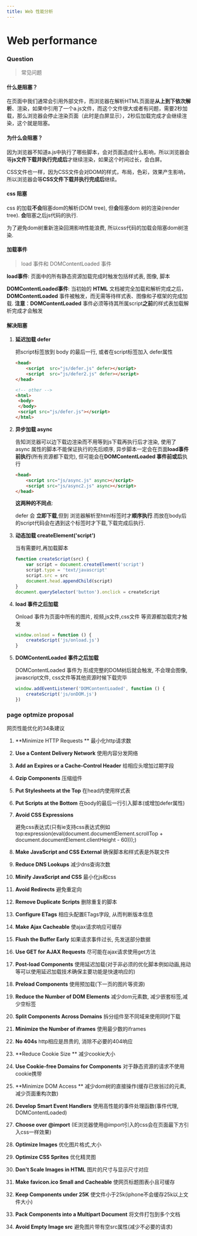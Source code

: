 ```yaml
---
title: Web 性能分析
---
```


# Web performance



### Question 

> 常见问题



#### 什么是阻塞？

在页面中我们通常会引用外部文件，而浏览器在解析HTML页面是**从上到下依次解析**、渲染，如果<head>中引用了一个a.js文件，而这个文件很大或者有问题，需要2秒加载，那么浏览器会停止渲染页面（此时是白屏显示），2秒后加载完成才会继续渲染，这个就是阻塞。



#### 为什么会阻塞？

因为浏览器不知道a.js中执行了哪些脚本，会对页面造成什么影响，所以浏览器会等**js文件下载并执行完成后**才继续渲染，如果这个时间过长，会白屏。

 CSS文件也一样，因为CSS文件会对DOM的样式，布局，色彩，效果产生影响，所以浏览器会等**CSS文件下载并执行完成后**继续。



#### css 阻塞

css 的加载**不会**阻塞dom的解析(DOM tree), 但**会**阻塞dom 树的渲染(render tree). **会**阻塞之后js代码的执行.

为了避免dom树重新渲染回溯影响性能浪费,  所以css代码的加载会阻塞dom树渲染.



#### 加载事件

> load 事件和 DOMContentLoaded 事件

**load事件**: 页面中的所有静态资源加载完成时触发包括样式表, 图像, 脚本

**DOMContentLoaded事件**: 当初始的 **HTML** 文档被完全加载和解析完成之后，**DOMContentLoaded** 事件被触发，而无需等待样式表、图像和子框架的完成加载. **注意**：**DOMContentLoaded** 事件必须等待其所属script**之前**的样式表加载解析完成才会触发



#### 解决阻塞

1. **延迟加载 defer**

   把script标签放到 body 的最后一行,  或者在script标签加入 defer属性

   ```html
   <head>
       <script	src="js/defer.js" defer></script>
       <script	src="js/defer2.js" defer></script>
   </head>
   
   <!-- other -->
   <html>   
   	<body>
   	</body>
   	<script src="js/defer.js"></script>
   </html>
   ```

2. **异步加载 async**

   告知浏览器可以边下载边渲染而不用等到js下载再执行后才渲染, 使用了 async 属性的脚本不能保证执行的先后顺序, 异步脚本一定会在页面**load事件前执行**(所有资源都下载完), 但可能会在**DOMContentLoaded 事件前或后**执行

   ```html
   <head>
       <script src="js/async.js" async></script>
       <script src="js/async2.js" async></script>
   </head>
   ```

   **这两种的不同点**:  

   defer 会 **立即下载**,但到 浏览器解析至html标签时才**顺序执行**.而放在body后的script代码会在遇到这个标签时才下载,下载完成后执行.

3. **动态加载 createElement('script')**

   当有需要时,再加载脚本

   ```js
   function createScript(src) {
       var script = document.createElement('script')
       script.type = 'text/javascript'
       script.src = src
       document.head.appendChild(script)
   }
   document.querySelector('button').onclick = createScript
   ```

4. **load 事件之后加载**

   Onload 事件为页面中所有的图片, 视频,js文件,css文件 等资源都加载完才触发

   ```js
   window.onload = function () {
       createScript('js/onload.js')
   }
   ```

5. **DOMContentLoaded 事件之后加载**

   DOMContentLoaded 事件为 形成完整的DOM树后就会触发, 不会理会图像, javascript文件, css文件等其他资源时候下载完毕

   ```js
   window.addEventListener('DOMContentLoaded', function () {
       createScript('js/onDOM.js')
   })
   ```






### page optmize proposal

网页性能优化的34条建议



1. **Minimize HTTP Requests ** 最小化http请求数

2. **Use a Content Delivery Network** 使用内容分发网络

3. **Add an Expires or a Cache-Control Header** 给相应头增加过期字段

4. **Gzip Components** 压缩组件

5. **Put Stylesheets at the Top** 在head内使用样式表

6. **Put Scripts at the Bottom** 在body的最后一行引入脚本(或增加defer属性)

7. **Avoid CSS Expressions** 

   避免css表达式(只有ie支持css表达式例如top:expression(eval(document.documentElement.scrollTop + document.documentElement.clientHeight - 60)));)

8. **Make JavaScript and CSS External** 确保脚本和样式表是外联文件

9. **Reduce DNS Lookups** 减少dns查询次数

10. **Minify JavaScript and CSS** 最小化js和css

11. **Avoid Redirects** 避免重定向

12. **Remove Duplicate Scripts** 删除重复的脚本

13. **Configure ETags** 相应头配置ETags字段, 从而判断版本信息

14. **Make Ajax Cacheable** 使ajax请求响应可缓存

15. **Flush the Buffer Early** 如果请求事件过长, 先发送部分数据

16. **Use GET for AJAX Requests** 尽可能在ajax请求使用get方法

17. **Post-load Components**  使用延迟加载(对于非必须的优化脚本例如动画,拖动等可以使用延迟加载技术确保主要功能是快速响应的)

18. **Preload Components** 使用预加载(下一页的图片等资源)

19. **Reduce the Number of DOM Elements** 减少dom元素数, 减少嵌套标签,减少空标签

20. **Split Components Across Domains** 拆分组件至不同域来使用同时下载

21. **Minimize the Number of iframes** 使用最少数的iframes

22. **No 404s** http相应是昂贵的, 消除不必要的404响应

23. **Reduce Cookie Size ** 减少cookie大小

24. **Use Cookie-free Domains for Components** 对于静态资源的请求不使用cookie携带

25. **Minimize DOM Access ** 减少dom树的直接操作(缓存已放翁过的元素, 减少页面重构次数)

26. **Develop Smart Event Handlers** 使用高性能的事件处理函数(事件代理, DOMContentLoaded)

27. **Choose <link> over @import** (IE浏览器使用@import引入的css会在页面最下方引入css一样效果)

28. **Optimize Images** 优化图片格式,大小

29. **Optimize CSS Sprites** 优化精灵图

30. **Don't Scale Images in HTML** 图片的尺寸与显示尺寸对应

31. **Make favicon.ico Small and Cacheable** 使网页标题图表小且可缓存

32. **Keep Components under 25K** 使文件小于25k(iphone不会缓存25k以上文件大小)

33. **Pack Components into a Multipart Document** 将文件打包到多个文档

34. **Avoid Empty Image src** 避免图片带有空src属性(减少不必要的请求)

